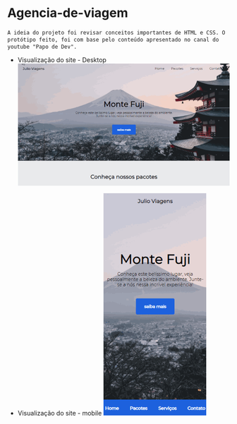 # Agencia-de-viagem
    A ideia do projeto foi revisar conceitos importantes de HTML e CSS. O protótipo feito, foi com base pelo conteúdo apresentado no canal do youtube "Papo de Dev".
    
- Visualização do site - Desktop
![](https://github.com/juliocesarkek/Agencia-de-viagem/blob/main/Assets/Tela_desktop.gif?raw=true)

- Visualização do site - mobile 
![](https://github.com/juliocesarkek/Agencia-de-viagem/blob/main/Assets/Tela_mobile.gif?raw=true)
